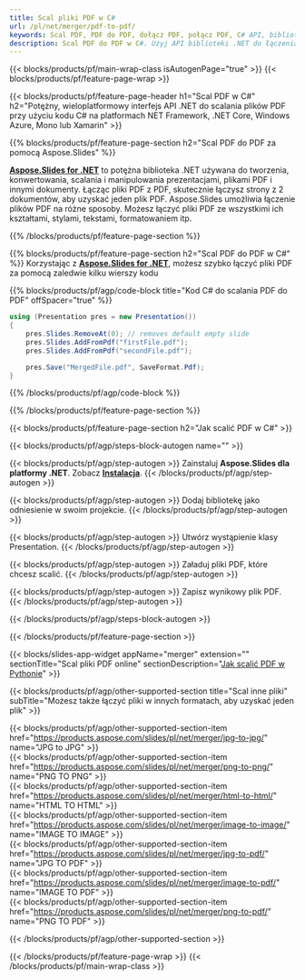 ```yaml
---
title: Scal pliki PDF w C#
url: /pl/net/merger/pdf-to-pdf/
keywords: Scal PDF, PDF do PDF, dołącz PDF, połącz PDF, C# API, bibliotekę .NET
description: Scal PDF do PDF w C#. Użyj API biblioteki .NET do łączenia plików PDF
---
```


{{< blocks/products/pf/main-wrap-class isAutogenPage="true" >}}
{{< blocks/products/pf/feature-page-wrap >}}

{{< blocks/products/pf/feature-page-header h1="Scal PDF w C#" h2="Potężny, wieloplatformowy interfejs API .NET do scalania plików PDF przy użyciu kodu C# na platformach NET Framework, .NET Core, Windows Azure, Mono lub Xamarin" >}}

{{% blocks/products/pf/feature-page-section h2="Scal PDF do PDF za pomocą Aspose.Slides" %}}

[**Aspose.Slides for .NET**](https://products.aspose.com/slides/pl/net/) to potężna biblioteka .NET używana do tworzenia, konwertowania, scalania i manipulowania prezentacjami, plikami PDF i innymi dokumenty. Łącząc pliki PDF z PDF, skutecznie łączysz strony z 2 dokumentów, aby uzyskać jeden plik PDF. Aspose.Slides umożliwia łączenie plików PDF na różne sposoby. Możesz łączyć pliki PDF ze wszystkimi ich kształtami, stylami, tekstami, formatowaniem itp.

{{% /blocks/products/pf/feature-page-section %}}




{{% blocks/products/pf/feature-page-section  h2="Scal PDF do PDF w C#" %}}
Korzystając z [**Aspose.Slides for .NET**](https://products.aspose.com/slides/pl/net/), możesz szybko łączyć pliki PDF za pomocą zaledwie kilku wierszy kodu

{{% blocks/products/pf/agp/code-block title="Kod C# do scalania PDF do PDF" offSpacer="true" %}}
```cs
using (Presentation pres = new Presentation())
{
    pres.Slides.RemoveAt(0); // removes default empty slide
    pres.Slides.AddFromPdf("firstFile.pdf");
    pres.Slides.AddFromPdf("secondFile.pdf");

    pres.Save("MergedFile.pdf", SaveFormat.Pdf);
}
```
{{% /blocks/products/pf/agp/code-block %}}

{{% /blocks/products/pf/feature-page-section %}}




{{< blocks/products/pf/feature-page-section  h2="Jak scalić PDF w C#" >}}


{{< blocks/products/pf/agp/steps-block-autogen name="" >}}


{{< blocks/products/pf/agp/step-autogen >}}
Zainstaluj **Aspose.Slides dla platformy .NET**. Zobacz [**Instalacja**](https://docs.aspose.com/slides/net/installation/).
{{< /blocks/products/pf/agp/step-autogen >}}

{{< blocks/products/pf/agp/step-autogen >}}
Dodaj bibliotekę jako odniesienie w swoim projekcie.
{{< /blocks/products/pf/agp/step-autogen >}}

{{< blocks/products/pf/agp/step-autogen >}}
Utwórz wystąpienie klasy Presentation.
{{< /blocks/products/pf/agp/step-autogen >}}

{{< blocks/products/pf/agp/step-autogen >}}
Załaduj pliki PDF, które chcesz scalić.
{{< /blocks/products/pf/agp/step-autogen >}}

{{< blocks/products/pf/agp/step-autogen >}}
Zapisz wynikowy plik PDF.
{{< /blocks/products/pf/agp/step-autogen >}}


{{< /blocks/products/pf/agp/steps-block-autogen >}}


{{< /blocks/products/pf/feature-page-section >}}




{{< blocks/slides-app-widget  appName="merger" extension="" sectionTitle="Scal pliki PDF online" sectionDescription="[Jak scalić PDF w Pythonie](https://products.aspose.com/slides/pl/python-net/merge/pdf/)" >}}

{{< blocks/products/pf/agp/other-supported-section title="Scal inne pliki" subTitle="Możesz także łączyć pliki w innych formatach, aby uzyskać jeden plik" >}}

{{< blocks/products/pf/agp/other-supported-section-item href="https://products.aspose.com/slides/pl/net/merger/jpg-to-jpg/" name="JPG to JPG" >}}  
{{< blocks/products/pf/agp/other-supported-section-item href="https://products.aspose.com/slides/pl/net/merger/png-to-png/" name="PNG TO PNG" >}}  
{{< blocks/products/pf/agp/other-supported-section-item href="https://products.aspose.com/slides/pl/net/merger/html-to-html/" name="HTML TO HTML" >}}  
{{< blocks/products/pf/agp/other-supported-section-item href="https://products.aspose.com/slides/pl/net/merger/image-to-image/" name="IMAGE TO IMAGE" >}}  
{{< blocks/products/pf/agp/other-supported-section-item href="https://products.aspose.com/slides/pl/net/merger/jpg-to-pdf/" name="JPG TO PDF" >}}  
{{< blocks/products/pf/agp/other-supported-section-item href="https://products.aspose.com/slides/pl/net/merger/image-to-pdf/" name="IMAGE TO PDF" >}}  
{{< blocks/products/pf/agp/other-supported-section-item href="https://products.aspose.com/slides/pl/net/merger/png-to-pdf/" name="PNG TO PDF" >}}  
  


{{< /blocks/products/pf/agp/other-supported-section >}}

{{< /blocks/products/pf/feature-page-wrap >}}
{{< /blocks/products/pf/main-wrap-class >}}